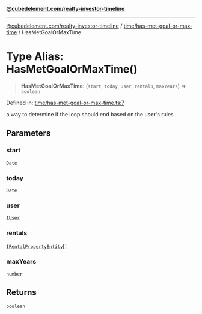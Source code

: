 [**@cubedelement.com/realty-investor-timeline**](../../../index.md)

---

[@cubedelement.com/realty-investor-timeline](../../../modules.md) / [time/has-met-goal-or-max-time](../index.md) / HasMetGoalOrMaxTime

# Type Alias: HasMetGoalOrMaxTime()

> **HasMetGoalOrMaxTime**: (`start`, `today`, `user`, `rentals`, `maxYears`) => `boolean`

Defined in: [time/has-met-goal-or-max-time.ts:7](https://github.com/kvernon/realty-investor-timeline/blob/cec7f590aef4aded8ee94008f5b37aa0db4daadd/src/time/has-met-goal-or-max-time.ts#L7)

a way to determine if the loop should end based on the user's rules

## Parameters

### start

`Date`

### today

`Date`

### user

[`IUser`](../../../account/user/interfaces/IUser.md)

### rentals

[`IRentalPropertyEntity`](../../../properties/i-rental-property-entity/interfaces/IRentalPropertyEntity.md)[]

### maxYears

`number`

## Returns

`boolean`
